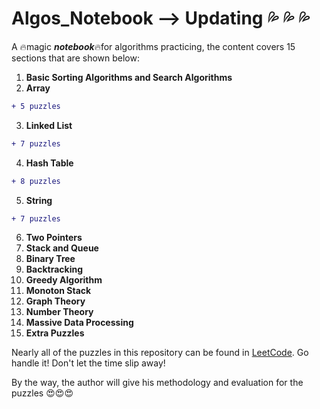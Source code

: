 # Algos_Notebook --> Updating :sweat_drops: :sweat_drops: :sweat_drops:
A :fire:magic ***notebook***:fire:for algorithms practicing, the content covers 15 sections that are shown below:
1. **Basic Sorting Algorithms and Search Algorithms**
2. **Array**
```diff
+ 5 puzzles
```
3. **Linked List** 
```diff
+ 7 puzzles 
```
4. **Hash Table** 
```diff
+ 8 puzzles
```
5. **String**
```diff
+ 7 puzzles
```
6. **Two Pointers**
7. **Stack and Queue**
8. **Binary Tree**
9. **Backtracking**
10. **Greedy Algorithm**
11. **Monoton Stack**
12. **Graph Theory**
13. **Number Theory**
14. **Massive Data Processing**
15. **Extra Puzzles**

Nearly all of the puzzles in this repository can be found in [LeetCode](https://leetcode.com/). Go handle it! Don't let the time slip away!  
   
By the way, the author will give his methodology and evaluation for the puzzles :heart_eyes::heart_eyes::heart_eyes:
